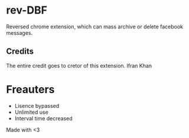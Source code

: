 # rev-DBF
Reversed chrome extension, which can mass archive or delete facebook messages. 
## Credits
The entire credit goes to cretor of this extension. 
Ifran Khan

# Freauters 
- Lisence bypassed
- Unlimited use
- Interval time decreased

Made with <3
